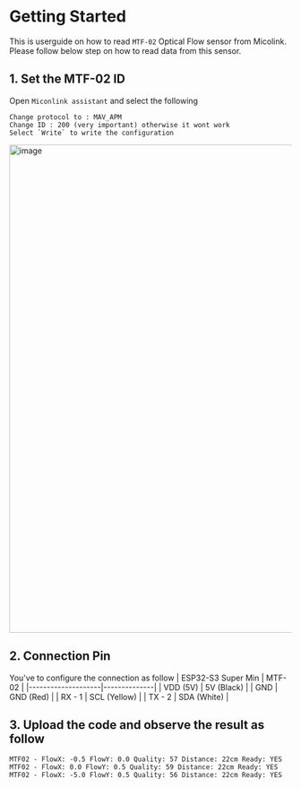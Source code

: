 # Getting Started

This is userguide on how to read `MTF-02` Optical Flow sensor from Micolink. Please follow below step on how to read data from this sensor.

## 1. Set the MTF-02 ID

Open `Miconlink assistant` and select the following
```
Change protocol to : MAV_APM
Change ID : 200 (very important) otherwise it wont work
Select `Write` to write the configuration
```

<img width="1464" height="871" alt="image" src="https://github.com/user-attachments/assets/86d92276-f18c-41eb-a130-4a136a723beb" />

## 2. Connection Pin

You've to configure the connection as follow
| ESP32-S3 Super Min | MTF-02       |
|--------------------|--------------|
| VDD (5V)           | 5V (Black)   |
| GND                | GND (Red)    |
| RX - 1             | SCL (Yellow) |
| TX - 2             | SDA (White)  |

## 3. Upload the code and observe the result as follow

```
MTF02 - FlowX: -0.5 FlowY: 0.0 Quality: 57 Distance: 22cm Ready: YES
MTF02 - FlowX: 0.0 FlowY: 0.5 Quality: 59 Distance: 22cm Ready: YES
MTF02 - FlowX: -5.0 FlowY: 0.5 Quality: 56 Distance: 22cm Ready: YES
```
